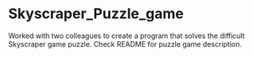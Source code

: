 # Skyscraper_Puzzle_game
Worked with two colleagues to create a program that solves the difficult Skyscraper game puzzle. Check README for puzzle game description.
